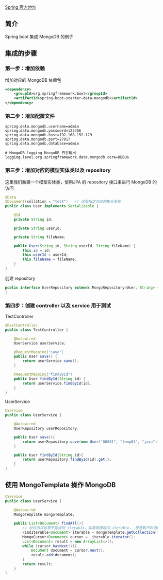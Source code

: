 [Spring 官方地址](https://docs.spring.io/spring-data/mongodb/docs/current/reference/html/#mongodb-getting-started)

## 简介

Spring boot 集成 MongoDB 的例子

## 集成的步骤

### 第一步：增加依赖
增加对应的 MongoDB 依赖包
```xml
<dependency>
    <groupId>org.springframework.boot</groupId>
    <artifactId>spring-boot-starter-data-mongodb</artifactId>
</dependency>
```

### 第二步：增加配置文件
```properties
spring.data.mongodb.username=admin
spring.data.mongodb.password=123456
spring.data.mongodb.host=192.168.152.129
spring.data.mongodb.port=27017
spring.data.mongodb.database=admin

# MongoDB logging MongoDB 日志输出
logging.level.org.springframework.data.mongodb.core=DEBUG
```

### 第三步：增加对应的模型实体类以及 repository

这里我们新建一个模型实体类，使用JPA 的 repository 接口来进行 MongoDB 的访问

```java
@Data
@Document(collation = "test")   // 这里指定对应的集合名称
public class User implements Serializable {

    @Id
    private String id;

    private String userId;

    private String fileName;

    public User(String id, String userId, String fileName) {
        this.id = id;
        this.userId = userId;
        this.fileName = fileName;
    }
}
```
创建 repository 

```java
public interface UserRepository extends MongoRepository<User, String> {
}
```

### 第四步：创建 controller 以及 service 用于测试
TestController

```java
@RestController
public class TestController {

    @Autowired
    UserService userService;

    @RequestMapping("save")
    public User save() {
        return userService.save();
    }

    @RequestMapping("findById")
    public User findById(String id) {
        return userService.findById(id);
    }
}
```

UserService
```java
@Service
public class UserService {

    @Autowired
    UserRepository userRepository;

    public User save(){
        return userRepository.save(new User("00001", "temp01", "java"));
    }

    public User findById(String id){
        return userRepository.findById(id).get();
    }
}
```

## 使用 MongoTemplate 操作 MongoDB

```java
@Service
public class UserService {
    
    @Autowired
    MongoTemplate mongoTemplate;

    public List<Document> findAll(){
        // 经过测试这里不能返回 iterable，如果直接返回 iterable， 是获取不到值的
        FindIterable<Document> iterable = mongoTemplate.getCollection("user").find();
        MongoCursor<Document> cursor =  iterable.iterator();
        List<Document> result = new ArrayList<>();
        while (cursor.hasNext()){
            Document document = cursor.next();
            result.add(document);
        }
        return result;
    }
}
```